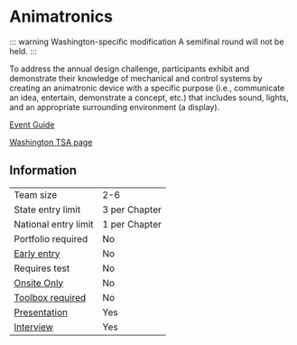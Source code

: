 # Animatronics

::: warning Washington-specific modification
A semifinal round will not be held.
:::

To address the annual design challenge, participants exhibit
and demonstrate their knowledge of mechanical and control
systems by creating an animatronic device with a specific
purpose (i.e., communicate an idea, entertain, demonstrate a
concept, etc.) that includes sound, lights, and an appropriate
surrounding environment (a display).

[Event Guide](https://lwsd.sharepoint.com/:b:/r/sites/GR-JHS-TechnologyStudentAssociation-SCA/Shared%20Documents/23-24/Competition/Event%20Guides/HS%20-%20Animatronics.pdf)

[Washington TSA page](https://www.washingtontsa.org/high-school-events/animatronics)

## Information

|                             |               |
| --------------------------- | ------------- |
| Team size                   | 2-6           |
| State entry limit           | 3 per Chapter |
| National entry limit        | 1 per Chapter |
| Portfolio required          | No            |
| [Early entry](/#terms)      | No            |
| Requires test               | No            |
| [Onsite Only](/#terms)      | No            |
| [Toolbox required](/#terms) | No            |
| [Presentation](/#terms)     | Yes           |
| [Interview](/#terms)        | Yes           |
